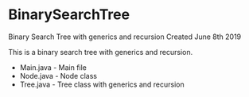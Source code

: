# BinarySearchTree
Binary Search Tree with generics and recursion
Created June 8th 2019

This is a binary search tree with generics and recursion.

- Main.java - Main file
- Node.java - Node class
- Tree.java - Tree class with generics and recursion
